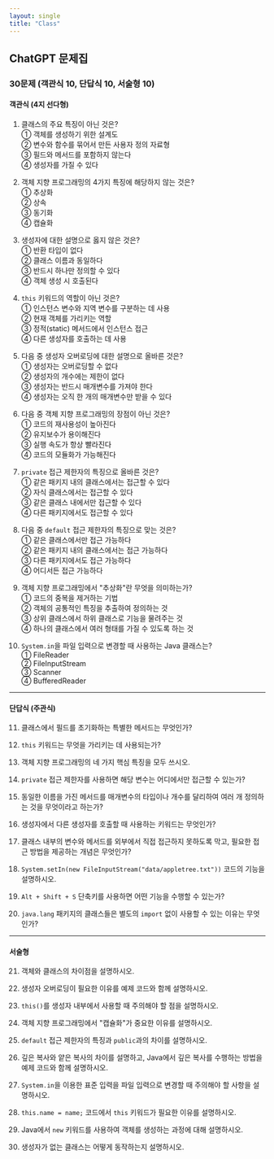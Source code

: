 ```yaml
---
layout: single
title: "Class"
---
```


## ChatGPT 문제집

### 30문제 (객관식 10, 단답식 10, 서술형 10)

#### **객관식 (4지 선다형)**
1. 클래스의 주요 특징이 아닌 것은?  
   ① 객체를 생성하기 위한 설계도  
   ② 변수와 함수를 묶어서 만든 사용자 정의 자료형  
   ③ 필드와 메서드를 포함하지 않는다  
   ④ 생성자를 가질 수 있다

2. 객체 지향 프로그래밍의 4가지 특징에 해당하지 않는 것은?  
   ① 추상화  
   ② 상속  
   ③ 동기화  
   ④ 캡슐화

3. 생성자에 대한 설명으로 옳지 않은 것은?  
   ① 반환 타입이 없다  
   ② 클래스 이름과 동일하다  
   ③ 반드시 하나만 정의할 수 있다  
   ④ 객체 생성 시 호출된다

4. `this` 키워드의 역할이 아닌 것은?  
   ① 인스턴스 변수와 지역 변수를 구분하는 데 사용  
   ② 현재 객체를 가리키는 역할  
   ③ 정적(static) 메서드에서 인스턴스 접근  
   ④ 다른 생성자를 호출하는 데 사용

5. 다음 중 생성자 오버로딩에 대한 설명으로 올바른 것은?  
   ① 생성자는 오버로딩할 수 없다  
   ② 생성자의 개수에는 제한이 없다  
   ③ 생성자는 반드시 매개변수를 가져야 한다  
   ④ 생성자는 오직 한 개의 매개변수만 받을 수 있다

6. 다음 중 객체 지향 프로그래밍의 장점이 아닌 것은?  
   ① 코드의 재사용성이 높아진다  
   ② 유지보수가 용이해진다  
   ③ 실행 속도가 항상 빨라진다  
   ④ 코드의 모듈화가 가능해진다

7. `private` 접근 제한자의 특징으로 올바른 것은?  
   ① 같은 패키지 내의 클래스에서는 접근할 수 있다  
   ② 자식 클래스에서는 접근할 수 있다  
   ③ 같은 클래스 내에서만 접근할 수 있다  
   ④ 다른 패키지에서도 접근할 수 있다

8. 다음 중 `default` 접근 제한자의 특징으로 맞는 것은?  
   ① 같은 클래스에서만 접근 가능하다  
   ② 같은 패키지 내의 클래스에서는 접근 가능하다  
   ③ 다른 패키지에서도 접근 가능하다  
   ④ 어디서든 접근 가능하다

9. 객체 지향 프로그래밍에서 "추상화"란 무엇을 의미하는가?  
   ① 코드의 중복을 제거하는 기법  
   ② 객체의 공통적인 특징을 추출하여 정의하는 것  
   ③ 상위 클래스에서 하위 클래스로 기능을 물려주는 것  
   ④ 하나의 클래스에서 여러 형태를 가질 수 있도록 하는 것

10. `System.in`을 파일 입력으로 변경할 때 사용하는 Java 클래스는?  
    ① FileReader  
    ② FileInputStream  
    ③ Scanner  
    ④ BufferedReader

---

#### **단답식 (주관식)**
11. 클래스에서 필드를 초기화하는 특별한 메서드는 무엇인가?

12. `this` 키워드는 무엇을 가리키는 데 사용되는가?

13. 객체 지향 프로그래밍의 네 가지 핵심 특징을 모두 쓰시오.

14. `private` 접근 제한자를 사용하면 해당 변수는 어디에서만 접근할 수 있는가?

15. 동일한 이름을 가진 메서드를 매개변수의 타입이나 개수를 달리하여 여러 개 정의하는 것을 무엇이라고 하는가?

16. 생성자에서 다른 생성자를 호출할 때 사용하는 키워드는 무엇인가?

17. 클래스 내부의 변수와 메서드를 외부에서 직접 접근하지 못하도록 막고, 필요한 접근 방법을 제공하는 개념은 무엇인가?

18. `System.setIn(new FileInputStream("data/appletree.txt"))` 코드의 기능을 설명하시오.

19. `Alt + Shift + S` 단축키를 사용하면 어떤 기능을 수행할 수 있는가?

20. `java.lang` 패키지의 클래스들은 별도의 `import` 없이 사용할 수 있는 이유는 무엇인가?

---

#### **서술형**
21. 객체와 클래스의 차이점을 설명하시오.

22. 생성자 오버로딩이 필요한 이유를 예제 코드와 함께 설명하시오.

23. `this()`를 생성자 내부에서 사용할 때 주의해야 할 점을 설명하시오.

24. 객체 지향 프로그래밍에서 "캡슐화"가 중요한 이유를 설명하시오.

25. `default` 접근 제한자의 특징과 `public`과의 차이를 설명하시오.

26. 깊은 복사와 얕은 복사의 차이를 설명하고, Java에서 깊은 복사를 수행하는 방법을 예제 코드와 함께 설명하시오.

27. `System.in`을 이용한 표준 입력을 파일 입력으로 변경할 때 주의해야 할 사항을 설명하시오.

28. `this.name = name;` 코드에서 `this` 키워드가 필요한 이유를 설명하시오.

29. Java에서 `new` 키워드를 사용하여 객체를 생성하는 과정에 대해 설명하시오.

30. 생성자가 없는 클래스는 어떻게 동작하는지 설명하시오.  

